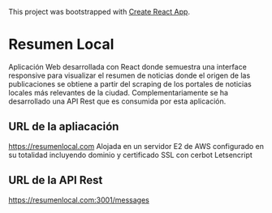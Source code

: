 This project was bootstrapped with [Create React App](https://github.com/facebook/create-react-app).

# Resumen Local

Aplicación Web desarrollada con React donde semuestra una interface responsive para visualizar el resumen de noticias donde el origen de las publicaciones se obtiene a partir del scraping de los portales de noticias locales más relevantes de la ciudad.
Complementariamente se ha desarrollado una API Rest que es consumida por esta aplicación.

## URL de la apliacación

https://resumenlocal.com
Alojada en un servidor E2 de AWS configurado en su totalidad incluyendo dominio y certificado SSL con cerbot Letsencript

## URL de la API Rest

https://resumenlocal.com:3001/messages